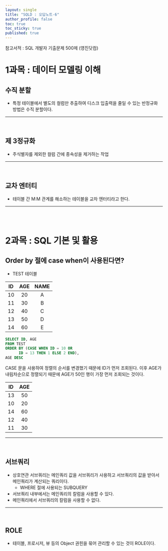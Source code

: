 ```yaml
---
layout: single
title: "SQLD : 오답노트-6"
author_profile: false
toc: true
toc_sticky: true
published: true
---
```


<div class="notice--primary" style="fontweight:bold">
참고서적 : SQL 개발자 기출문제 500제 (영진닷컴)
</div>


# 1과목 : 데이터 모델링 이해

## 수직 분할

* 특정 테이블에서 별도의 컬럼만 추출하여 디스크 입출력을 줄일 수 있는 반정규화 방법은 수직 분할이다.

<hr>
<br>

## 제 3정규화

* 주식별자를 제외한 컬럼 간에 종속성을 제거하는 작업

<hr>
<br>

## 교차 엔터티

* 테이블 간 M:M 관계를 해소하는 테이블을 교차 엔터티라고 한다.

<hr>
<br>
<br>

# 2과목 : SQL 기본 및 활용

## Order by 절에 case when이 사용된다면?

* TEST 테이블

|**ID**|**AGE**|**NAME**|
|:---:|:---:|:---:|
|10|20|A|
|11|30|B|
|12|40|C|
|13|50|D|
|14|60|E|

```sql
SELECT ID, AGE
FROM TEST
ORDER BY (CASE WHEN ID = 10 OR
      ID = 13 THEN 1 ELSE 2 END),
AGE DESC
```

<div class="notice--primary">
CASE 문을 사용하여 정렬의 순서를 변경했기 때문에 ID가 먼저 조회된다.
이후 AGE가 내림차순으로 정렬되기 때문에 AGE가 50인 행이 가장 먼저 조회되는 것이다.
</div>

|**ID**|**AGE**|
|:---:|:---:|
|13|50|
|10|20|
|14|60|
|12|40|
|11|30|

<hr>
<br>

## 서브쿼리

* 상호연관 서브쿼리는 메인쿼리 값을 서브쿼리가 사용하고 서브쿼리의 값을 받아서 메인쿼리가 계산되는 쿼리이다.
  - WHERE 절에 사용되는 SUBQUERY
* 서브쿼리 내부에서는 메인쿼리의 칼럼을 사용할 수 있다.
* 메인쿼리에서 서브쿼리의 칼럼을 사용할 수 없다.

<hr>
<br>

## ROLE

* 테이블, 프로시저, 뷰 등의 Object 권힌을 묶어 관리할 수 있는 것이 ROLE이다.